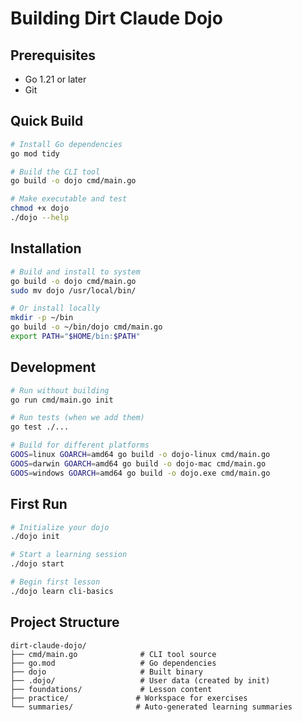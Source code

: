 # Building Dirt Claude Dojo

## Prerequisites
- Go 1.21 or later
- Git

## Quick Build
```bash
# Install Go dependencies
go mod tidy

# Build the CLI tool
go build -o dojo cmd/main.go

# Make executable and test
chmod +x dojo
./dojo --help
```

## Installation
```bash
# Build and install to system
go build -o dojo cmd/main.go
sudo mv dojo /usr/local/bin/

# Or install locally
mkdir -p ~/bin
go build -o ~/bin/dojo cmd/main.go
export PATH="$HOME/bin:$PATH"
```

## Development
```bash
# Run without building
go run cmd/main.go init

# Run tests (when we add them)
go test ./...

# Build for different platforms
GOOS=linux GOARCH=amd64 go build -o dojo-linux cmd/main.go
GOOS=darwin GOARCH=amd64 go build -o dojo-mac cmd/main.go
GOOS=windows GOARCH=amd64 go build -o dojo.exe cmd/main.go
```

## First Run
```bash
# Initialize your dojo
./dojo init

# Start a learning session  
./dojo start

# Begin first lesson
./dojo learn cli-basics
```

## Project Structure
```
dirt-claude-dojo/
├── cmd/main.go              # CLI tool source
├── go.mod                   # Go dependencies
├── dojo                     # Built binary
├── .dojo/                   # User data (created by init)
├── foundations/             # Lesson content
├── practice/               # Workspace for exercises
└── summaries/              # Auto-generated learning summaries
```